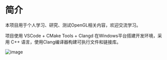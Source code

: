 # 简介

本项目用于个人学习、研究、测试OpenGL相关内容，欢迎交流学习。

项目使用 VSCode + CMake Tools + Clangd 在Windows平台搭建开发环境，采用 C++ 语言，使用Clang编译器构建可执行文件和链接库。

![image](https://github.com/DFVSQY/LearnOpenGL/assets/8075421/38c2a8e8-b52b-479a-ab63-4393431f0bbf)
